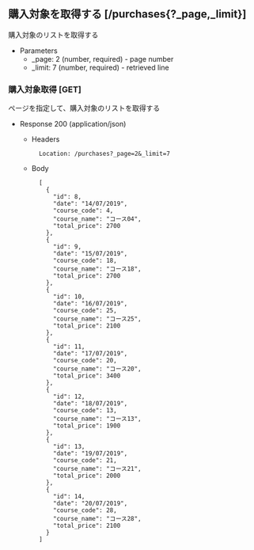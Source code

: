 ## 購入対象を取得する [/purchases{?_page,_limit}]
購入対象のリストを取得する

+ Parameters
    + _page: 2 (number, required) - page number
    + _limit: 7 (number, required) - retrieved line


### 購入対象取得 [GET]
ページを指定して、購入対象のリストを取得する

+ Response 200 (application/json)

    + Headers

            Location: /purchases?_page=2&_limit=7

    + Body

			[
			  {
			    "id": 8,
			    "date": "14/07/2019",
			    "course_code": 4,
			    "course_name": "コース04",
			    "total_price": 2700
			  },
			  {
			    "id": 9,
			    "date": "15/07/2019",
			    "course_code": 18,
			    "course_name": "コース18",
			    "total_price": 2700
			  },
			  {
			    "id": 10,
			    "date": "16/07/2019",
			    "course_code": 25,
			    "course_name": "コース25",
			    "total_price": 2100
			  },
			  {
			    "id": 11,
			    "date": "17/07/2019",
			    "course_code": 20,
			    "course_name": "コース20",
			    "total_price": 3400
			  },
			  {
			    "id": 12,
			    "date": "18/07/2019",
			    "course_code": 13,
			    "course_name": "コース13",
			    "total_price": 1900
			  },
			  {
			    "id": 13,
			    "date": "19/07/2019",
			    "course_code": 21,
			    "course_name": "コース21",
			    "total_price": 2000
			  },
			  {
			    "id": 14,
			    "date": "20/07/2019",
			    "course_code": 28,
			    "course_name": "コース28",
			    "total_price": 2100
			  }
			]

